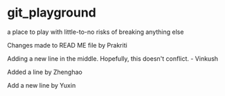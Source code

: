 # git_playground
a place to play with little-to-no risks of breaking anything else

Changes made to READ ME file by Prakriti


Adding a new line in the middle. Hopefully, this doesn't conflict. - Vinkush


Added a line by Zhenghao

Add a new line by Yuxin
